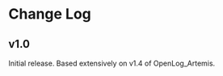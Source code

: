 Change Log
======================

v1.0
---------
Initial release. Based extensively on v1.4 of OpenLog_Artemis.

